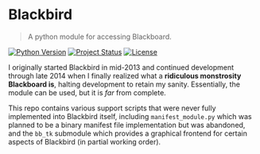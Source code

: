 # Blackbird
> A python module for accessing Blackboard.

[![Python Version][pyver-image]]()
[![Project Status][status-image]]()
[![License][license-image]][license-url]

I originally started Blackbird in mid-2013 and continued development through 
late 2014 when I finally realized what a **ridiculous monstrosity Blackboard
is**, halting development to retain my sanity. Essentially, the module can
be used, but it is *far* from complete. 

This repo contains various support scripts that were never fully implemented
into Blackbird itself, including `manifest_module.py` which was planned 
to be a binary manifest file implementation but was abandoned, and the `bb_tk`
submodule which provides a graphical frontend for certain aspects of Blackbird
(in partial working order).

[pyver-image]: https://img.shields.io/badge/python-v2.7-blue.svg
[status-image]: https://img.shields.io/badge/status-dead-red.svg
[license-image]: https://img.shields.io/github/license/skgrush/blackbird.svg
[license-url]: ./LICENSE.md
